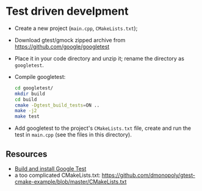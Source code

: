 # Test driven develpment

- Create a new project (`main.cpp`, `CMakeLists.txt`);
- Download gtest/gmock zipped archive from https://github.com/google/googletest
- Place it in your code directory and unzip it; rename the directory as `googletest`.
- Compile googletest:

  ~~~.sh
  cd googletest/
  mkdir build
  cd build
  cmake -Dgtest_build_tests=ON ..
  make -j2
  make test
  ~~~
- Add googletest to the project's `CMakeLists.txt` file, create and run the test in `main.cpp` (see the files in this directory).

## Resources

- [Build and install Google Test](https://gist.github.com/massenz/41bb2c8375294f4d9927)
- a too complicated CMakeLists.txt:
  https://github.com/dmonopoly/gtest-cmake-example/blob/master/CMakeLists.txt
